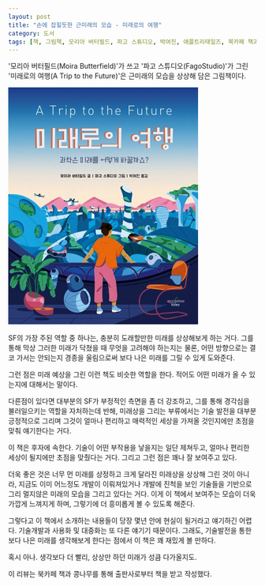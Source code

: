 ```yaml
---
layout: post
title: "손에 잡힐듯한 근미래의 모습 - 미래로의 여행"
category: 도서
tags: [책, 그림책, 모리아 버터필드, 파고 스튜디오, 박여진, 애플트리태일즈, 북카페 책과 콩나무, 서평]
---
```


'모리아 버터필드(Moira Butterfield)'가 쓰고
'파고 스튜디오(FagoStudio)'가 그린
'미래로의 여행(A Trip to the Future)'은
근미래의 모습을 상상해 담은 그림책이다.

![표지](/images/book/a-trip-to-the-future-picture-book-h480.jpg)

SF의 가장 주된 역할 중 하나는, 충분히 도래할만한 미래를 상상해보게 하는 거다.
그를 통해 막상 그러한 미래가 닥쳤을 때 무엇을 고려해야 하는지는 물론,
어떤 방향으로는 결코 가서는 안되는지 경종을 울림으로써
보다 나은 미래를 그릴 수 있게 도와준다.

그런 점은 미래 예상을 그린 이런 책도 비슷한 역할을 한다.
적어도 어떤 미래가 올 수 있는지에 대해서는 말이다.

다른점이 있다면 대부분의 SF가 부정적인 측면을 좀 더 강조하고, 그를 통해 경각심을 불러일으키는 역할을 자처하는데 반해,
미래상을 그리는 부류에서는 기술 발전을 대부분 긍정적으로 그리며
그것이 얼마나 편리하고 매력적인 세상을 가져올 것인지에만 초점을 맞춰 얘기한다는 거다.

이 책은 후자에 속한다.
기술이 어떤 부작용을 낳을지는 일단 제쳐두고,
얼마나 편리한 세상이 될지에만 초점을 맞췄다는 거다.
그리고 그런 점은 꽤나 잘 보여주고 있다.

더욱 좋은 것은 너무 먼 미래를 상정하고 크게 달라진 미래상을 상상해 그린 것이 아니라,
지금도 이미 어느정도 개발이 이뤄져있거나
개발에 진척을 보인 기술들을 기반으로
그리 멀지않은 미래의 모습을 그리고 있다는 거다.
이게 이 책에서 보여주는 모습이 더욱 가깝게 느껴지게 하며,
그렇기에 더 흥미롭게 볼 수 있도록 해준다.

그렇다고 이 책에서 소개하는 내용들이 당장 몇년 안에 현실이 될거라고 얘기하긴 어렵다.
기술개발과 사용화 및 대중화는 또 다른 얘기기 때문이다.
그래도, 기술발전을 통한 보다 나은 미래를 생각해보게 한다는 점에서 이 책은 꽤 재밌게 볼 만하다.

혹시 아나.
생각보다 더 빨리, 상상만 하던 미래가 성큼 다가올지도.



<div class="im im-info">
이 리뷰는 북카페 책과 콩나무를 통해 출판사로부터 책을 받고 작성했다.
</div>
